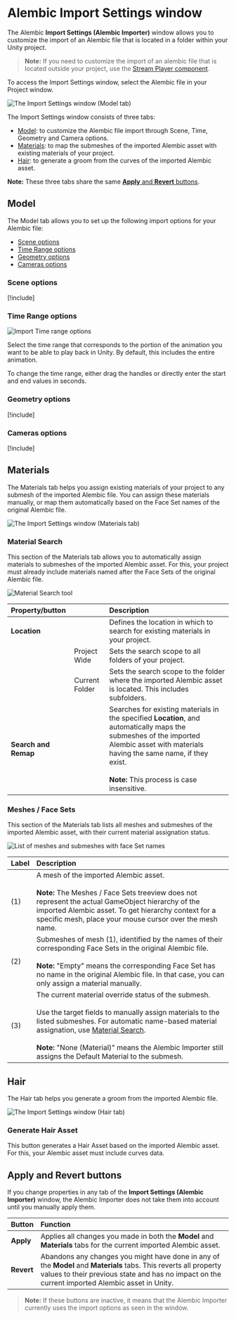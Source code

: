 # Alembic Import Settings window

The Alembic **Import Settings (Alembic Importer)** window allows you to customize the import of an Alembic file that is located in a folder within your Unity project.
>**Note:** If you need to customize the import of an alembic file that is located outside your project, use the [Stream Player component](ref_StreamPlayer.md#alembic-asset-located-outside-your-project).

To access the Import Settings window, select the Alembic file in your Project window.

![The Import Settings window (Model tab)](images/abc_import_options.png)

The Import Settings window consists of three tabs:

- [Model](#model): to customize the Alembic file import through Scene, Time, Geometry and Camera options.
- [Materials](#materials): to map the submeshes of the imported Alembic asset with existing materials of your project.
- [Hair](#hair): to generate a groom from the curves of the imported Alembic asset.

**Note:** These three tabs share the same [**Apply** and **Revert** buttons](#apply-and-revert-buttons).

## Model

The Model tab allows you to set up the following import options for your Alembic file:

- [Scene options](#scene-options)
- [Time Range options](#time-range-options)
- [Geometry options](#geometry-options)
- [Cameras options](#cameras-options)

### Scene options

[!include[](import-options-scene.md)]

### Time Range options

![Import Time range options](images/abc_import_options_D.png)

Select the time range that corresponds to the portion of the animation you want to be able to play back in Unity. By default, this includes the entire animation.

To change the time range, either drag the handles or directly enter the start and end values in seconds.

### Geometry options

[!include[](import-options-geometry.md)]

### Cameras options

[!include[](import-options-cameras.md)]

## Materials

The Materials tab helps you assign existing materials of your project to any submesh of the imported Alembic file. You can assign these materials manually, or map them automatically based on the Face Set names of the original Alembic file.

![The Import Settings window (Materials tab)](images/abc_import_options_materials.png)

### Material Search

This section of the Materials tab allows you to automatically assign materials to submeshes of the imported Alembic asset. For this, your project must already include materials named after the Face Sets of the original Alembic file.

![Material Search tool](images/abc_import_options_materials_search.png)

| Property/button |  | Description |
|:---|:---|:---|
| **Location** |  | Defines the location in which to search for existing materials in your project. |
|  | Project Wide | Sets the search scope to all folders of your project. |
|  | Current Folder | Sets the search scope to the folder where the imported Alembic asset is located. This includes subfolders. |
| **Search and Remap** |  | Searches for existing materials in the specified **Location**, and automatically maps the submeshes of the imported Alembic asset with materials having the same name, if they exist.<br /><br />**Note:** This process is case insensitive. |

### Meshes / Face Sets

This section of the Materials tab lists all meshes and submeshes of the imported Alembic asset, with their current material assignation status.

![List of meshes and submeshes with face Set names](images/abc_import_options_materials_meshes_facesets.png)

| Label | Description |
|:---|:---|
| (1) | A mesh of the imported Alembic asset.<br /><br />**Note:** The Meshes / Face Sets treeview does not represent the actual GameObject hierarchy of the imported Alembic asset. To get hierarchy context for a specific mesh, place your mouse cursor over the mesh name. |
| (2) | Submeshes of mesh (1), identified by the names of their corresponding Face Sets in the original Alembic file.<br /><br />**Note:** "Empty" means the corresponding Face Set has no name in the original Alembic file. In that case, you can only assign a material manually. |
| (3) | The current material override status of the submesh.<br /><br />Use the target fields to manually assign materials to the listed submeshes. For automatic name-based material assignation, use [Material Search](#material-search).<br /><br />**Note:** "None (Material)" means the Alembic Importer still assigns the Default Material to the submesh. |

## Hair

The Hair tab helps you generate a groom from the imported Alembic file.

![The Import Settings window (Hair tab)](images/abc_import_options_hair.png)

### Generate Hair Asset

This button generates a Hair Asset based on the imported Alembic asset. For this, your Alembic asset must include curves data.

## Apply and Revert buttons

If you change properties in any tab of the **Import Settings (Alembic Importer)** window, the Alembic Importer does not take them into account until you manually apply them.

| Button | Function |
| :--- | :--- |
| **Apply** | Applies all changes you made in both the **Model** and **Materials** tabs for the current imported Alembic asset. |
| **Revert** | Abandons any changes you might have done in any of the **Model** and **Materials** tabs. This reverts all property values to their previous state and has no impact on the current imported Alembic asset in Unity. |

[comment]: # "TODO: Something about how the Hair tab does not result in changes to apply/revert"

>**Note:** If these buttons are inactive, it means that the Alembic Importer currently uses the import options as seen in the window.
